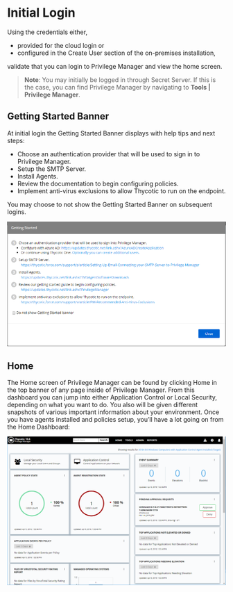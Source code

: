 [title]: # (Initial Login)
[tags]: # (Installation,basic,Login)
[priority]: # (205)
# Initial Login

Using the credentials either,

* provided for the cloud login or
* configured in the Create User section of the on-premises installation,

validate that you can login to Privilege Manager and view the home screen.

>**Note**:
>You may initially be logged in through Secret Server. If this is the case, you can find Privilege Manager by navigating to __Tools | Privilege Manager__.

## Getting Started Banner

At initial login the Getting Started Banner displays with help tips and next steps:

* Choose an authentication provider that will be used to sign in to Privilege Manager.
* Setup the SMTP Server.
* Install Agents.
* Review the documentation to begin configuring policies.
* Implement anti-virus exclusions to allow Thycotic to run on the endpoint.

You may choose to not show the Getting Started Banner on subsequent logins.

![Home screen](images/getting-started-banner.png)

## Home

The Home screen of Privilege Manager can be found by clicking Home in the top banner of any page inside of Privilege Manager. From this dashboard you can jump into either Application Control or Local Security, depending on what you want to do. You also will be given different snapshots of various important information about your environment. Once you have agents installed and policies setup, you’ll have a lot going on from the Home Dashboard:

![Home screen](images/home_20190408.png)